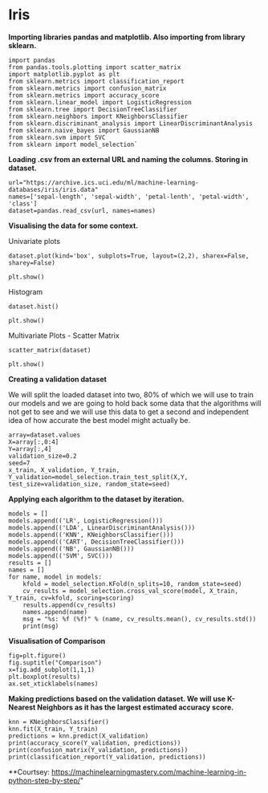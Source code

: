 
# Iris
**Importing libraries pandas and matplotlib. Also importing from library sklearn.**

    import pandas
    from pandas.tools.plotting import scatter_matrix
    import matplotlib.pyplot as plt
    from sklearn.metrics import classification_report
    from sklearn.metrics import confusion_matrix
    from sklearn.metrics import accuracy_score
    from sklearn.linear_model import LogisticRegression
    from sklearn.tree import DecisionTreeClassifier
    from sklearn.neighbors import KNeighborsClassifier
    from sklearn.discriminant_analysis import LinearDiscriminantAnalysis
    from sklearn.naive_bayes import GaussianNB
    from sklearn.svm import SVC
    from sklearn import model_selection`


**Loading .csv from an external URL and naming the columns. Storing in dataset.**

    url="https://archive.ics.uci.edu/ml/machine-learning-databases/iris/iris.data"
    names=['sepal-length', 'sepal-width', 'petal-lenth', 'petal-width', 'class']
    dataset=pandas.read_csv(url, names=names)


**Visualising the data for some context.**

Univariate plots

    dataset.plot(kind='box', subplots=True, layout=(2,2), sharex=False, sharey=False)
    
    plt.show()

Histogram

    dataset.hist()
    
    plt.show()

Multivariate Plots - Scatter Matrix

    scatter_matrix(dataset)
    
    plt.show()


**Creating a validation dataset**

We will split the loaded dataset into two, 80% of which we will use to train our models and we are going to hold back some data that the algorithms will not get to see and we will use this data to get a second and independent idea of how accurate the best model might actually be.

    array=dataset.values
    X=array[:,0:4]
    Y=array[:,4]
    validation_size=0.2
    seed=7
    x_train, X_validation, Y_train, Y_validation=model_selection.train_test_split(X,Y, test_size=validation_size, random_state=seed)

**Applying each algorithm to the dataset by iteration.**

    models = []
    models.append(('LR', LogisticRegression()))
    models.append(('LDA', LinearDiscriminantAnalysis()))
    models.append(('KNN', KNeighborsClassifier()))
    models.append(('CART', DecisionTreeClassifier()))
    models.append(('NB', GaussianNB()))
    models.append(('SVM', SVC()))
    results = []
    names = []
    for name, model in models:
    	kfold = model_selection.KFold(n_splits=10, random_state=seed)
    	cv_results = model_selection.cross_val_score(model, X_train, Y_train, cv=kfold, scoring=scoring)
    	results.append(cv_results)
    	names.append(name)
    	msg = "%s: %f (%f)" % (name, cv_results.mean(), cv_results.std())
    	print(msg)


**Visualisation of Comparison**

    fig=plt.figure()
    fig.suptitle("Comparison")
    x=fig.add_subplot(1,1,1)
    plt.boxplot(results)
    ax.set_xticklabels(names)


**Making predictions based on the validation dataset. We will use K-Nearest Neighbors as it has the largest estimated accuracy score.**

    knn = KNeighborsClassifier()
    knn.fit(X_train, Y_train)
    predictions = knn.predict(X_validation)
    print(accuracy_score(Y_validation, predictions))
    print(confusion_matrix(Y_validation, predictions))
    print(classification_report(Y_validation, predictions)) 

**Courtsey: https://machinelearningmastery.com/machine-learning-in-python-step-by-step/"
